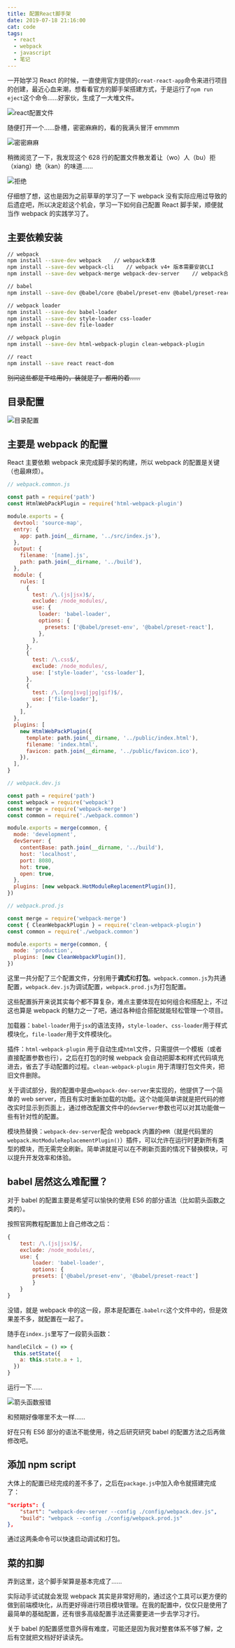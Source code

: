 ```yaml
---
title: 配置React脚手架
date: 2019-07-18 21:16:00
cat: code
tags:
  - react
  - webpack
  - javascript
  - 笔记
---
```


一开始学习 React 的时候，一直使用官方提供的`creat-react-app`命令来进行项目的创建，最近心血来潮，想看看官方的脚手架搭建方式，于是运行了`npm run eject`这个命令……好家伙，生成了一大堆文件。

![react配置文件][1]

随便打开一个……卧槽，密密麻麻的，看的我满头冒汗 emmmm

![密密麻麻][2]

稍微阅览了一下，我发现这个 628 行的配置文件散发着让（wo）人（bu）拒（xiang）绝（kan）的味道……

![拒绝][3]

仔细想了想，这也是因为之前草草的学习了一下 webpack 没有实际应用过导致的后遗症吧，所以决定趁这个机会，学习一下如何自己配置 React 脚手架，顺便就当作 webpack 的实践学习了。

## 主要依赖安装

```bash
// webpack
npm install --save-dev webpack    // webpack本体
npm install --save-dev webpack-cli    // webpack v4+ 版本需要安装CLI
npm install --save-dev webpack-merge webpack-dev-server    // webpack合并工具 | webpack调试工具

// babel
npm install --save-dev @babel/core @babel/preset-env @babel/preset-react    // babel支持

// webpack loader
npm install --save-dev babel-loader
npm install --save-dev style-loader css-loader
npm install --save-dev file-loader

// webpack plugin
npm install --save-dev html-webpack-plugin clean-webpack-plugin

// react
npm install --save react react-dom
```

~~别问这些都是干啥用的，装就是了，都用的着……~~

## 目录配置

![目录配置][4]

## 主要是 webpack 的配置

React 主要依赖 webpack 来完成脚手架的构建，所以 webpack 的配置是关键（也最麻烦）。

```js
// webpack.common.js

const path = require('path')
const HtmlWebPackPlugin = require('html-webpack-plugin')

module.exports = {
  devtool: 'source-map',
  entry: {
    app: path.join(__dirname, '../src/index.js'),
  },
  output: {
    filename: '[name].js',
    path: path.join(__dirname, '../build'),
  },
  module: {
    rules: [
      {
        test: /\.(js|jsx)$/,
        exclude: /node_modules/,
        use: {
          loader: 'babel-loader',
          options: {
            presets: ['@babel/preset-env', '@babel/preset-react'],
          },
        },
      },
      {
        test: /\.css$/,
        exclude: /node_modules/,
        use: ['style-loader', 'css-loader'],
      },
      {
        test: /\.(png|svg|jpg|gif)$/,
        use: ['file-loader'],
      },
    ],
  },
  plugins: [
    new HtmlWebPackPlugin({
      template: path.join(__dirname, '../public/index.html'),
      filename: 'index.html',
      favicon: path.join(__dirname, '../public/favicon.ico'),
    }),
  ],
}
```

```js
// webpack.dev.js

const path = require('path')
const webpack = require('webpack')
const merge = require('webpack-merge')
const common = require('./webpack.common')

module.exports = merge(common, {
  mode: 'development',
  devServer: {
    contentBase: path.join(__dirname, '../build'),
    host: 'localhost',
    port: 8080,
    hot: true,
    open: true,
  },
  plugins: [new webpack.HotModuleReplacementPlugin()],
})
```

```js
// webpack.prod.js

const merge = require('webpack-merge')
const { CleanWebpackPlugin } = require('clean-webpack-plugin')
const common = require('./webpack.common')

module.exports = merge(common, {
  mode: 'production',
  plugins: [new CleanWebpackPlugin()],
})
```

这里一共分配了三个配置文件，分别用于**调式**和**打包**。`webpack.common.js`为共通配置，`webpack.dev.js`为调试配置，`webpack.prod.js`为打包配置。

这些配置拆开来说其实每个都不算复杂，难点主要体现在如何组合和搭配上，不过这也算是 webpack 的魅力之一了吧，通过各种组合搭配就能轻松管理一个项目。

加载器：`babel-loader`用于`jsx`的语法支持，`style-loader`、`css-loader`用于样式模块化，`file-loader`用于文件模块化。

插件：`html-webpack-plugin` 用于自动生成`html`文件，只需提供一个模板（或者直接配置参数也行），之后在打包的时候 webpack 会自动把脚本和样式代码填充进去，省去了手动配置的过程。`clean-webpack-plugin` 用于清理打包文件夹，把旧文件删除。

关于调试部分，我的配置中是由`webpack-dev-server`来实现的，他提供了一个简单的 web server，而且有实时重新加载的功能。这个功能简单讲就是把代码的修改实时显示到页面上，通过修改配置文件中的`devServer`参数也可以对其功能做一些有针对性的配置。

模块热替换：`webpack-dev-server`配合 webpack 内置的`HMR`（就是代码里的`webpack.HotModuleReplacementPlugin()`）插件，可以允许在运行时更新所有类型的模块，而无需完全刷新。简单讲就是可以在不刷新页面的情况下替换模块，可以提升开发效率和体验。

## babel 居然这么难配置？

对于 babel 的配置主要是希望可以愉快的使用 ES6 的部分语法（比如箭头函数之类的）。

按照官网教程配置加上自己修改之后：

```js
{
    test: /\.(js|jsx)$/,
    exclude: /node_modules/,
    use: {
        loader: 'babel-loader',
        options: {
        presets: ['@babel/preset-env', '@babel/preset-react']
        }
    }
}
```

没错，就是 webpack 中的这一段，原本是配置在`.babelrc`这个文件中的，但是效果差不多，就配置在一起了。

随手在`index.js`里写了一段箭头函数：

```js
handleCilck = () => {
  this.setState({
    a: this.state.a + 1,
  })
}
```

运行一下……

![箭头函数报错][5]

和预期好像哪里不太一样……

好在只有 ES6 部分的语法不能使用，待之后研究研究 babel 的配置方法之后再做修改吧。

## 添加 npm script

大体上的配置已经完成的差不多了，之后在`package.js`中加入命令就搭建完成了：

```json
"scripts": {
	"start": "webpack-dev-server --config ./config/webpack.dev.js",
	"build": "webpack --config ./config/webpack.prod.js"
},
```

通过这两条命令可以快速启动调试和打包。

## 菜的扣脚

弄到这里，这个脚手架算是基本完成了……

实际动手试试就会发现 webpack 其实是非常好用的，通过这个工具可以更方便的做到前端模块化，从而更好得进行项目模块管理。在我的配置中，仅仅只是使用了最简单的基础配置，还有很多高级配置手法还需要更进一步去学习才行。

关于 babel 的配置感觉意外得有难度，可能还是因为我对整套体系不够了解，之后有空就把文档好好读读先。

[1]: https://cdn.jsdelivr.net/gh/LuckyRabbitFeet/rabbitfeet.net@master/res/%E9%85%8D%E7%BD%AEReact%E8%84%9A%E6%89%8B%E6%9E%B6/react%E9%85%8D%E7%BD%AE%E6%96%87%E4%BB%B6.png
[2]: https://cdn.jsdelivr.net/gh/LuckyRabbitFeet/rabbitfeet.net@master/res/%E9%85%8D%E7%BD%AEReact%E8%84%9A%E6%89%8B%E6%9E%B6/%E5%AF%86%E5%AF%86%E9%BA%BB%E9%BA%BB.png
[3]: https://cdn.jsdelivr.net/gh/LuckyRabbitFeet/rabbitfeet.net@master/res/%E9%85%8D%E7%BD%AEReact%E8%84%9A%E6%89%8B%E6%9E%B6/%E6%8B%92%E7%BB%9D.jpg
[4]: https://cdn.jsdelivr.net/gh/LuckyRabbitFeet/rabbitfeet.net@master/res/%E9%85%8D%E7%BD%AEReact%E8%84%9A%E6%89%8B%E6%9E%B6/%E7%9B%AE%E5%BD%95%E9%85%8D%E7%BD%AE.png
[5]: https://cdn.jsdelivr.net/gh/LuckyRabbitFeet/rabbitfeet.net@master/res/%E9%85%8D%E7%BD%AEReact%E8%84%9A%E6%89%8B%E6%9E%B6/%E7%AE%AD%E5%A4%B4%E5%87%BD%E6%95%B0%E6%8A%A5%E9%94%99.png
